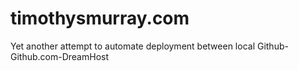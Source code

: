 # timothysmurray.com

Yet another attempt to automate deployment between local Github-Github.com-DreamHost

